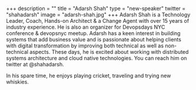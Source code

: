 +++
description = ""
title = "Adarsh Shah"
type = "new-speaker"
twitter = "shahadarsh"
image = "adarsh-shah.jpg"
+++
Adarsh Shah is a Technology Leader, Coach, Hands-on Architect & a Change Agent with over 15 years of industry experience. He is also an organizer for Devopsdays NYC conference & devopsnyc meetup. Adarsh has a keen interest in building systems that add business value and is passionate about helping clients with digital transformation by improving both technical as well as non-technical aspects. These days, he is excited about working with distributed systems architecture and cloud native technologies. You can reach him on twitter at @shahadarsh.

In his spare time, he enjoys playing cricket, traveling and trying new whiskies.